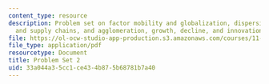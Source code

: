 ```yaml
---
content_type: resource
description: Problem set on factor mobility and globalization, dispersion economies
  and supply chains, and agglomeration, growth, decline, and innovation.
file: https://ol-ocw-studio-app-production.s3.amazonaws.com/courses/11-481j-analyzing-and-accounting-for-regional-economic-growth-spring-2009/33a044a35cc1ce434b875b68781b7a40_MIT11_481Js09_pset02.pdf
file_type: application/pdf
resourcetype: Document
title: Problem Set 2
uid: 33a044a3-5cc1-ce43-4b87-5b68781b7a40
---
```

